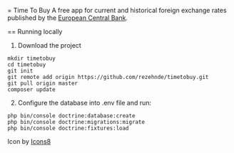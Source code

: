 = Time To Buy
A free app for current and historical foreign exchange rates published by the [European Central Bank](https://exchangeratesapi.io/).

== Running locally
1. Download the project
```
mkdir timetobuy
cd timetobuy
git init
git remote add origin https://github.com/rezehnde/timetobuy.git
git pull origin master
composer update
```
2. Configure the database into .env file and run:
```
php bin/console doctrine:database:create
php bin/console doctrine:migrations:migrate
php bin/console doctrine:fixtures:load
```

Icon by [Icons8](https://icons8.com)
